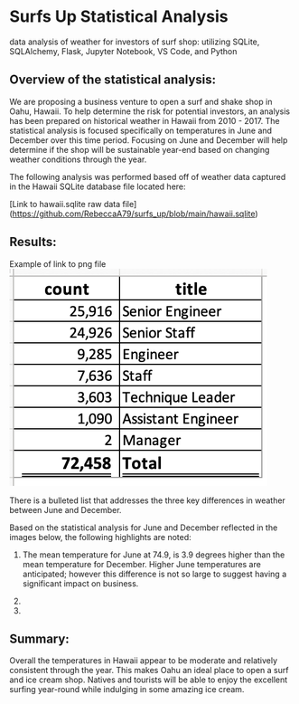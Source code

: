 # Surfs Up Statistical Analysis

data analysis of weather for investors of surf shop: utilizing SQLite, SQLAlchemy, Flask, Jupyter Notebook, VS Code,  and Python

## Overview of the statistical analysis:

We are proposing a business venture to open a surf and shake shop in Oahu, Hawaii. To help determine the risk for potential investors, an analysis has been prepared on historical weather in Hawaii from 2010 - 2017. The statistical analysis is focused specifically on temperatures in June and December over this time period. Focusing on June and December will help determine if the shop will be sustainable year-end based on changing weather conditions through the year.


The following analysis was performed based off of weather data captured in the Hawaii SQLite database file located here: 

[Link to hawaii.sqlite raw data file] (https://github.com/RebeccaA79/surfs_up/blob/main/hawaii.sqlite)

## Results:

Example of link to png file
 ![Number of retirees by title](https://github.com/RebeccaA79/Pewlett-Hackard-Analysis/blob/d6f296c0c664760f714c9c43d510a887486ced40/Data/%23%20of%20retirees%20by%20title.png)


There is a bulleted list that addresses the three key differences in weather between June and December.

Based on the statistical analysis for June and December reflected in the images below, the following highlights are noted:

1. The mean temperature for June at 74.9, is 3.9 degrees higher than the mean temperature for December. Higher June temperatures are anticipated; however this difference is not so large to suggest having a significant impact on business.

2. 

3. 


## Summary:

Overall the temperatures in Hawaii appear to be moderate and relatively consistent through the year. This makes Oahu an ideal place to open a surf and ice cream shop. Natives and tourists will be able to enjoy the excellent surfing year-round while indulging in some amazing ice cream. 
